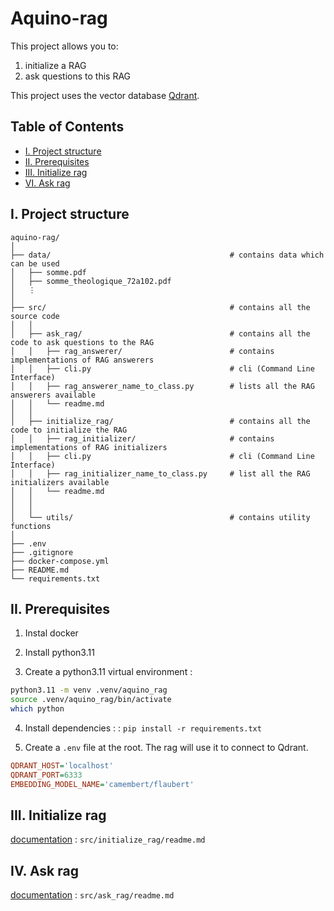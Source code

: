 # Aquino-rag

This project allows you to:
1. initialize a RAG
2. ask questions to this RAG

This project uses the vector database [Qdrant](https://qdrant.tech/qdrant-vector-database/).





## Table of Contents
- [I. Project structure](#i-project-structure)  
- [II. Prerequisites](#ii-prerequisites)  
- [III. Initialize rag](#iii-initialize-rag)
- [VI. Ask rag](#iv-ask-rag)





## I. Project structure
```
aquino-rag/
│
├── data/                                        # contains data which can be used
│   ├── somme.pdf
│   ├── somme_theologique_72a102.pdf
│   ⋮
│
├── src/                                         # contains all the source code
│   │
│   ├── ask_rag/                                 # contains all the code to ask questions to the RAG
│   │   ├── rag_answerer/                        # contains implementations of RAG answerers
│   │   ├── cli.py                               # cli (Command Line Interface)
│   │   ├── rag_answerer_name_to_class.py        # lists all the RAG answerers available
│   │   └── readme.md
│   │
│   ├── initialize_rag/                          # contains all the code to initialize the RAG
│   │   ├── rag_initializer/                     # contains implementations of RAG initializers
│   │   ├── cli.py                               # cli (Command Line Interface)
│   │   ├── rag_initializer_name_to_class.py     # list all the RAG initializers available
│   │   └── readme.md
│   │
│   │
│   └── utils/                                   # contains utility functions
│
├── .env
├── .gitignore
├── docker-compose.yml
├── README.md
└── requirements.txt
```





## II. Prerequisites

1. Instal docker

2. Install python3.11

3. Create a python3.11 virtual environment :
```bash
python3.11 -m venv .venv/aquino_rag
source .venv/aquino_rag/bin/activate
which python
```

4. Install dependencies : : `pip install -r requirements.txt`

5. Create a `.env` file at the root. The rag will use it to connect to Qdrant.
```ini
QDRANT_HOST='localhost'
QDRANT_PORT=6333
EMBEDDING_MODEL_NAME='camembert/flaubert'
```





## III. Initialize rag
[documentation](src/initialize_rag/readme.md) : `src/initialize_rag/readme.md`





## IV. Ask rag
[documentation](src/ask_rag/readme.md) : `src/ask_rag/readme.md`
